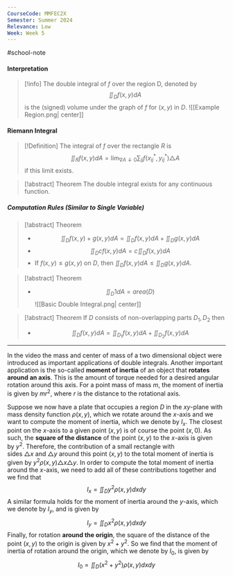 ```yaml
---
CourseCode: MMFEC2X
Semester: Summer 2024
Relevance: Low
Week: Week 5
---
```

#school-note 
#### Interpretation
> [!info]
>The double integral of $f$ over the region D, denoted by
>$$\iint_{D} f(x,y)dA$$
>is the (signed) volume under the graph of $f$ for $(x,y)$ in $D$.
>![[Example Region.png| center]]

#### Riemann Integral
>[!Definition]
>The integral of $f$ over the rectangle $R$ is
>$$\iint_{R}f(x,y)dA=\lim_{ \nabla A \downarrow 0 } \sum_{ij} f(x_{ij}^*,y_{ij}^*)\triangle A$$
>if this limit exists.

> [!abstract] Theorem
> The double integral exists for any continuous function.

##### Computation Rules (Similar to Single Variable)
> [!abstract] Theorem
> - $$\iint_{D}f(x,y)+g(x,y)dA = \iint_{D}f(x,y)dA+\iint_{D}g(x,y)dA$$
> - $$\iint_{D}cf(x,y)dA = c \iint_{D}f(x,y)dA$$
> - If $f(x,y)\leq g(x,y)$ on $D$, then $\iint_{D}f(x,y)dA\leq \iint_{D}g(x,y)dA$.

>[!abstract] Theorem
>- $$\iint_{D}1dA = area(D)$$
>![[Basic Double Integral.png| center]]

> [!abstract] Theorem
> If $D$ consists of non-overlapping parts $D_{1}, D_{2}$ then
> - $$\iint_{D}f(x,y)dA=\iint_{D_{1}}f(x,y)dA+\iint_{D_{2}}f(x,y)dA$$

---
In the video the mass and center of mass of a two dimensional object were introduced as important applications of double integrals. Another important application is the so-called **moment of inertia** of an object that **rotates around an axis**. This is the amount of torque needed for a desired angular rotation around this axis. For a point mass of mass $m$, the moment of inertia is given by $mr^2$, where $r$ is the distance to the rotational axis.

Suppose we now have a plate that occupies a region $D$ in the $xy$-plane with mass density function $\rho(x,y)$, which we rotate around the $x$-axis and we want to compute the moment of inertia, which we denote by $I_{x}$. The closest point on the $x$-axis to a given point $(x,y)$ is of course the point $(x,0)$. As such, the **square of the distance** of the point $(x,y)$ to the $x$-axis is given by $y^2$. Therefore, the contribution of a small rectangle with sides $\triangle x$ and $\triangle y$ around this point $(x,y)$ to the total moment of inertia is given by $y^2\rho(x,y)\triangle x \triangle y$. In order to compute the total moment of inertia around the $x$-axis, we need to add all of these contributions together and we find that
$$I_{x}=\iint_{D}y^2\rho(x,y)dxdy$$
A similar formula holds for the moment of inertia around the $y$-axis, which we denote by $I_{y}$, and is given by
$$I_{y}=\iint_{D}x^2\rho(x,y)dxdy$$
Finally, for rotation **around the origin**, the square of the distance of the point $(x,y)$ to the origin is given by $x^2+y^2$. So we find that the moment of inertia of rotation around the origin, which we denote by $I_{0}$, is given by
$$I_{0}=\iint_{D}(x^2+y^2)\rho(x,y)dxdy$$
